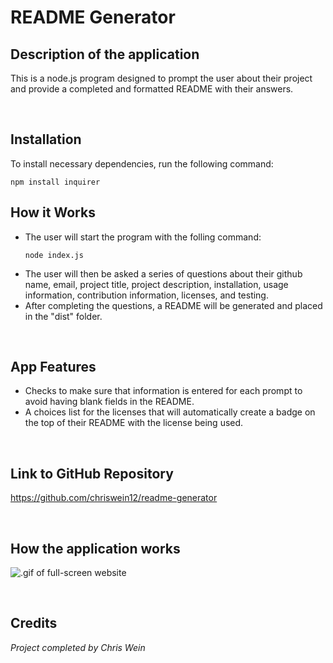 # README Generator

## Description of the application
This is a node.js program designed to prompt the user about their project and provide a completed and formatted README with their answers.

<br/>

## Installation
To install necessary dependencies, run the following command:

```
npm install inquirer
```

## How it Works
* The user will start the program with the folling command:
    ```
    node index.js
    ```
* The user will then be asked a series of questions about their github name, email, project title, project description, installation, usage information, contribution information, licenses, and testing.
* After completing the questions, a README will be generated and placed in the "dist" folder.

<br/>

## App Features
* Checks to make sure that information is entered for each prompt to avoid having blank fields in the README.
* A choices list for the licenses that will automatically create a badge on the top of their README with the license being used.
  
<br/>

## Link to GitHub Repository
https://github.com/chriswein12/readme-generator

<br/>

## How the application works

![.gif of full-screen website](./assets/gifs/mobile-screen-cryptocalc.gif)


<br/>

## Credits

*Project completed by Chris Wein*
